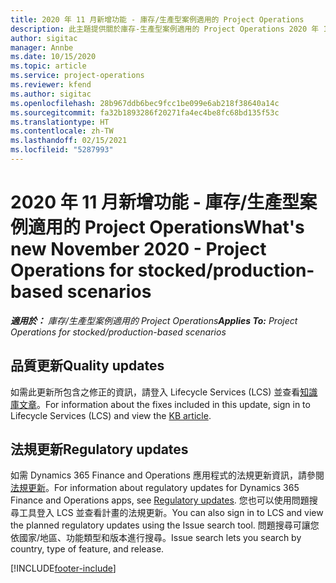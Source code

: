 ```yaml
---
title: 2020 年 11 月新增功能 - 庫存/生產型案例適用的 Project Operations
description: 此主題提供關於庫存-生產型案例適用的 Project Operations 2020 年 11 月版本中所提供之品質更新的資訊。
author: sigitac
manager: Annbe
ms.date: 10/15/2020
ms.topic: article
ms.service: project-operations
ms.reviewer: kfend
ms.author: sigitac
ms.openlocfilehash: 28b967ddb6bec9fcc1be099e6ab218f38640a14c
ms.sourcegitcommit: fa32b1893286f20271fa4ec4be8fc68bd135f53c
ms.translationtype: HT
ms.contentlocale: zh-TW
ms.lasthandoff: 02/15/2021
ms.locfileid: "5287993"
---
```

# <a name="whats-new-november-2020---project-operations-for-stockedproduction-based-scenarios"></a><span data-ttu-id="04055-103">2020 年 11 月新增功能 - 庫存/生產型案例適用的 Project Operations</span><span class="sxs-lookup"><span data-stu-id="04055-103">What's new November 2020 - Project Operations for stocked/production-based scenarios</span></span>

<span data-ttu-id="04055-104">_**適用於：** 庫存/生產型案例適用的 Project Operations_</span><span class="sxs-lookup"><span data-stu-id="04055-104">_**Applies To:** Project Operations for stocked/production-based scenarios_</span></span>

## <a name="quality-updates"></a><span data-ttu-id="04055-105">品質更新</span><span class="sxs-lookup"><span data-stu-id="04055-105">Quality updates</span></span>

<span data-ttu-id="04055-106">如需此更新所包含之修正的資訊，請登入 Lifecycle Services (LCS) 並查看[知識庫文章](https://fix.lcs.dynamics.com/Issue/Details?bugId=488609&amp;dbType=3&amp;qc=8251e8e1d5e2386de850599926c1adc3fec8e2ba25308036d22cdfe0a1c28fc7)。</span><span class="sxs-lookup"><span data-stu-id="04055-106">For information about the fixes included in this update, sign in to Lifecycle Services (LCS) and view the [KB article](https://fix.lcs.dynamics.com/Issue/Details?bugId=488609&amp;dbType=3&amp;qc=8251e8e1d5e2386de850599926c1adc3fec8e2ba25308036d22cdfe0a1c28fc7).</span></span>

## <a name="regulatory-updates"></a><span data-ttu-id="04055-107">法規更新</span><span class="sxs-lookup"><span data-stu-id="04055-107">Regulatory updates</span></span>

<span data-ttu-id="04055-108">如需 Dynamics 365 Finance and Operations 應用程式的法規更新資訊，請參閱[法規更新](https://docs.microsoft.com/dynamics365/finance/localizations/regulatory-updates)。</span><span class="sxs-lookup"><span data-stu-id="04055-108">For information about regulatory updates for Dynamics 365 Finance and Operations apps, see [Regulatory updates](https://docs.microsoft.com/dynamics365/finance/localizations/regulatory-updates).</span></span> <span data-ttu-id="04055-109">您也可以使用問題搜尋工具登入 LCS 並查看計畫的法規更新。</span><span class="sxs-lookup"><span data-stu-id="04055-109">You can also sign in to LCS and view the planned regulatory updates using the Issue search tool.</span></span> <span data-ttu-id="04055-110">問題搜尋可讓您依國家/地區、功能類型和版本進行搜尋。</span><span class="sxs-lookup"><span data-stu-id="04055-110">Issue search lets you search by country, type of feature, and release.</span></span>


[!INCLUDE[footer-include](../../includes/footer-banner.md)]